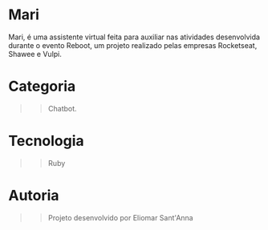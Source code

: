 # Mari
Mari, é uma assistente virtual feita para auxiliar nas atividades
desenvolvida durante o evento Reboot, um projeto realizado pelas empresas Rocketseat, Shawee e Vulpi.
# Categoria 
>>Chatbot. 
# Tecnologia 
>>Ruby
# Autoria 
>>Projeto desenvolvido por Eliomar Sant'Anna
